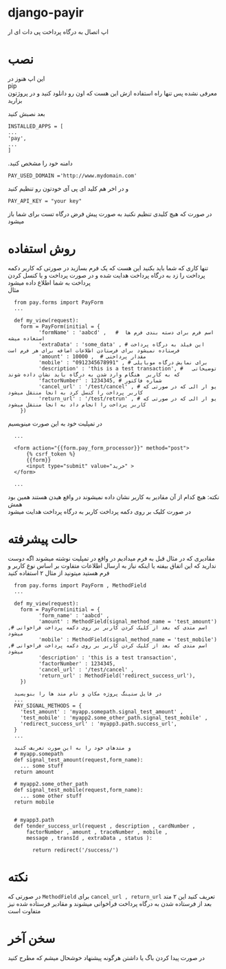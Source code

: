 # django-payir
  اپ اتصال به درگاه پرداخت پی دات ای ار
  
# نصب 
  این اپ هنوز در  <br /> 
  pip <br />
  معرفی نشده پس تنها راه استفاده ازش این هست که اون رو دانلود کنید و در پروژتون بزارید
  
  بعد نصبش کنید 
  ```
  INSTALLED_APPS = [
  ...
  'pay',
  ...
  ]
  ```
  
  .دامنه خود را مشخص کنید
  ```
  PAY_USED_DOMAIN ='http://www.mydomain.com'
  ```
  
  و در اخر هم کلید ای پی آی خودتون رو تنظیم کنید
  ``` 
  PAY_API_KEY = "your key"  
  ```
  در صورت که هیچ کلیدی تنظیم نکنید به صورت پیش فرض درگاه تست برای شما باز میشود
  
 # روش استفاده
  تنها کاری که شما باید بکنید این هست که یک فرم بسازید در صورتی که کاربر دکمه
  پرداخت را زد به درگاه پرداخت هدایت شده و در صورت پرداخت و یا کنسل کردن 
  پرداخت به شما اطلاع داده میشود 
  <br />
  مثال
  ```
    from pay.forms import PayForm
    ...
    
    def my_view(request):
      form = PayForm(initial = {
            'formName' : 'aabcd' ,   #  اسم فرم برای دسته بندی فرم ها استغاده میشه
            'extraData' : 'some_data' , # این فیلد به درگاه پرداخت فرستاده نمیشود برای فرستادن اطلاعات اضافه برای هر فرم است
            'amount' : 10000 ,  # مقدار پرداختی
            'mobile' : "0912345678991" , # برای نمایش درگاه موبایلی 
            'description' : 'this is a test transaction', #   توضیحاتی که به کاربر  هنگام وارد شدن به درگاه باید نشان داده شوند
            'factorNumber' : 1234345, # شماره فاکتور
            'cancel_url' : '/test/cancel' , # یو ار الی که در صورتی که کاربر پرداخت را کنسل کرد به انجا منتقل میشود
            'return_url' : '/test/retrun' , # یو ار الی که در صورتی که کاربر پرداخت را انجام داد به انجا منتقل میشود
      })
  ```
  در تمپلیت خود به این صورت مینویسیم
  ```
    ...
    
    <form action="{{form.pay_form_processor}}" method="post">
        {% csrf_token %}
        {{form}}
        <input type="submit" value="خرید" >
    </form> 
    
    ...
  
  ```
  نکته: هیچ کدام از آن مقادیر به کاربر نشان داده نمیشوند در واقع هیدن هستند
  همین بود همش  
  در صورت کلیک بر روی دکمه پرداخت کاربر به درگاه پرداخت هدایت میشود 
  
# حالت پیشرفته
  مقادیری که در مثال قبل به فرم میدادیم در واقع در تمپلیت نوشته میشوند اگه دوست ندارید که این اتفاق 
  بیفته یا اینکه نیاز به ارسال اطلاعات متفاوت بر اساس نوع کاربر و فرم هستید میتونید از  مثال ۲ استفاده کنید
  
  ```
    from pay.forms import PayForm , MethodField
    ...
    
    def my_view(request):
      form = PayForm(initial = {
            'form_name' : 'aabcd' ,  
            'amount' : MethodField(signal_method_name = 'test_amount') ,# اسم متدی که بعد از کلیک کردن کاربر بر روی دکمه پرداخت فراخوانی میشود  
            'mobile' : MethodField(signal_method_name = 'test_mobile') ,# اسم متدی که بعد از کلیک کردن کاربر بر روی دکمه پرداخت فراخوانی میشود   
            'description' : 'this is a test transaction', 
            'factorNumber' : 1234345, 
            'cancel_url' : '/test/cancel' , 
            'return_url' : MethodField('redirect_success_url'),
      })
    
    در فایل ستینگ پروژه مکان و نام متد ها را بنویسید
    ...
    PAY_SIGNAL_METHODS = {
      'test_amount' : 'myapp.somepath.signal_test_amount' ,
      'test_mobile' : 'myapp2.some_other_path.signal_test_mobile' ,
      'redirect_success_url' : 'myapp3.path.success_url',
    }
    ...
    
    و متدهای خود را به این صورت تعریف کنید
    # myapp.somepath
    def signal_test_amount(request,form_name):
      ... some stuff 
    return amount
    
    # myapp2.some_other_path
    def signal_test_mobile(request,form_name):
      ... some other stuff
    return mobile
    
   
    # myapp3.path
    def tender_success_url(request , description , cardNumber , 
        factorNumber , amount , traceNumber , mobile ,
        message , transId , extraData , status ):
          
          return redirect('/success/')
  ```
# نکته 
  در صورتی که
  ```MethodField```
  برای 
  ```cancel_url , return_url```
  تعریف کنید این ۲ متد بعد از فرستاده شدن به درگاه پرداخت فراخوانی میشوند و مقادیر فرستاده شده نیز متفاوت است
  
# سخن آخر  
 در صورت پیدا کردن باگ یا داشتن هرگونه پیشنهاد خوشحال میشم که مطرح کنید
  
  
  
  
  
  
  
 
  
